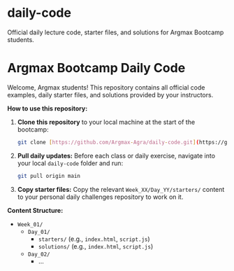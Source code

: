 # daily-code
Official daily lecture code, starter files, and solutions for Argmax Bootcamp students.

# Argmax Bootcamp Daily Code

Welcome, Argmax students! This repository contains all official code examples, daily starter files, and solutions provided by your instructors.

**How to use this repository:**
1. **Clone this repository** to your local machine at the start of the bootcamp:
   ```bash
   git clone [https://github.com/Argmax-Agra/daily-code.git](https://github.com/Argmax/daily-code.git)
   ```
2. **Pull daily updates:** Before each class or daily exercise, navigate into your local `daily-code` folder and run:
   ```bash
   git pull origin main
   ```
3. **Copy starter files:** Copy the relevant `Week_XX/Day_YY/starters/` content to your personal daily challenges repository to work on it.

**Content Structure:**
* `Week_01/`
    * `Day_01/`
        * `starters/` (e.g., `index.html`, `script.js`)
        * `solutions/` (e.g., `index.html`, `script.js`)
    * `Day_02/`
        * ...

